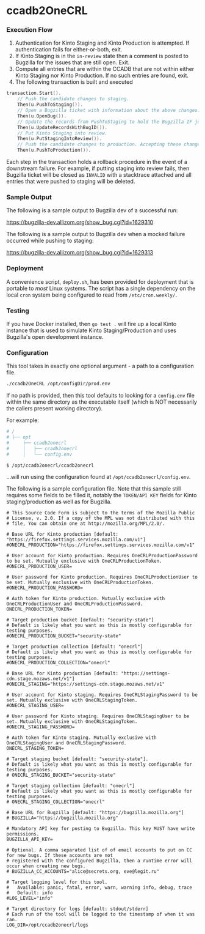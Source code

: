# ccadb2OneCRL

### Execution Flow

1. Authentication for Kinto Staging and Kinto Production is attempted. If authentication fails for either-or-both, exit.
2. If Kinto Staging is in the `in-review` state then a comment is posted to Bugzilla for the issues that are still open. Exit.
3. Compute all entries that are within the CCADB that are not within either Kinto Staging nor Kinto Production. If no such entries are found, exit.
4. The following transaction is built and executed

```go
transaction.Start().
    // Push the candidate changes to staging. 
    Then(u.PushToStaging()).
    // Open a Bugzilla ticket with information about the above changes.
    Then(u.OpenBug()).
    // Update the records from PushToStaging to hold the Bugzilla IF just generated.
    Then(u.UpdateRecordsWithBugID()).
    // Put Kinto Staging into review.
    Then(u.PutStagingIntoReview()).
    // Push the candidate changes to production. Accepting these changes remains a manual step.
    Then(u.PushToProduction()).
```

Each step in the transaction holds a rollback procedure in the event of a downstream failure. For example, if putting staging into review fails, then Bugzilla ticket will be closed as `INVALID` with a stacktrace attached and all entries that were pushed to staging will be deleted.

### Sample Output

The following is a sample output to Bugzilla dev of a successful run:

https://bugzilla-dev.allizom.org/show_bug.cgi?id=1629310

The following is a sample output to Bugzilla dev when a mocked failure occurred while pushing to staging:

https://bugzilla-dev.allizom.org/show_bug.cgi?id=1629313

### Deployment
A convenience script, `deploy.sh`, has been provided for deployment that is portable to _most_ Linux systems. The script has a single dependency on the local `cron` system being configured to read from `/etc/cron.weekly/`.

### Testing
If you have Docker installed, then `go test .` will fire up a local Kinto instance that is used to simulate Kinto Staging/Production and uses Bugzilla's open development instance.

### Configuration

This tool takes in exactly one optional argument - a path to a configuration file.

```bash
./ccadb2OneCRL /opt/configDir/prod.env
```

If no path is provided, then this tool defaults to looking for a `config.env` file within the same directory as the executable itself (which is NOT necessarily the callers present working directory).

For example:

```bash
# /
# ├── opt
#     ├── ccadb2onecrl
#     │   ├── ccadb2onecrl
#     │   └── config.env

$ /opt/ccadb2onecrl/ccadb2onecrl
```

...will run using the configuration found at `/opt/ccadb2onecrl/config.env`.

The following is a sample configuration file. Note that this sample still requires some fields to be filled it, notably the `TOKEN/API KEY` fields for Kinto staging/production as well as for Bugzilla.

```.env
# This Source Code Form is subject to the terms of the Mozilla Public
# License, v. 2.0. If a copy of the MPL was not distributed with this
# file, You can obtain one at http://mozilla.org/MPL/2.0/.

# Base URL for Kinto production [default: "https://firefox.settings.services.mozilla.com/v1"]
#ONECRL_PRODUCTION="https://firefox.settings.services.mozilla.com/v1"

# User account for Kinto production. Requires OneCRLProductionPassword to be set. Mutually exclusive with OneCRLProductionToken.
#ONECRL_PRODUCTION_USER=

# User password for Kinto production. Requires OneCRLProductionUser to be set. Mutually exclusive with OneCRLProductionToken.
#ONECRL_PRODUCTION_PASSWORD=

# Auth token for Kinto production. Mutually exclusive with OneCRLProductionUser and OneCRLProductionPassword.
ONECRL_PRODUCTION_TOKEN=

# Target production bucket [default: "security-state"]
# Default is likely what you want as this is mostly configurable for testing purposes.
#ONECRL_PRODUCTION_BUCKET="security-state"

# Target production collection [default: "onecrl"]
# Default is likely what you want as this is mostly configurable for testing purposes.
#ONECRL_PRODUCTION_COLLECTION="onecrl"

# Base URL for Kinto production [default: "https://settings-cdn.stage.mozaws.net/v1"]
#ONECRL_STAGING="https://settings-cdn.stage.mozaws.net/v1"

# User account for Kinto staging. Requires OneCRLStagingPassword to be set. Mutually exclusive with OneCRLStagingToken.
#ONECRL_STAGING_USER=

# User password for Kinto staging. Requires OneCRLStagingUser to be set. Mutually exclusive with OneCRLStagingToken.
#ONECRL_STAGING_PASSWORD=

# Auth token for Kinto staging. Mutually exclusive with OneCRLStagingUser and OneCRLStagingPassword.
ONECRL_STAGING_TOKEN=

# Target staging bucket [default: "security-state"].
# Default is likely what you want as this is mostly configurable for testing purposes.
# ONECRL_STAGING_BUCKET="security-state"

# Target staging collection [default: "onecrl"]
# Default is likely what you want as this is mostly configurable for testing purposes.
# ONECRL_STAGING_COLLECTION="onecrl"

# Base URL for Bugzilla [default: "https://bugzilla.mozilla.org"]
# BUGZILLA="https://bugzilla.mozilla.org"

# Mandatory API key for posting to Bugzilla. This key MUST have write permissions.
BUGZILLA_API_KEY=

# Optional. A comma separated list of of email accounts to put on CC for new bugs. If these accounts are not
# registered with the configured Bugzilla, then a runtime error will occur when creating new bugs.
# BUGZILLA_CC_ACCOUNTS="alice@secrets.org, eve@legit.ru"

# Target logging level for this tool.
#   Available: panic, fatal, error, warn, warning info, debug, trace
#   Default: info
#LOG_LEVEL="info"

# Target directory for logs [default: stdout/stderr]
# Each run of the tool will be logged to the timestamp of when it was ran.
LOG_DIR=/opt/ccadb2onecrl/logs

```
